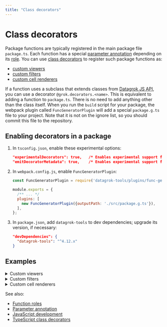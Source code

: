```yaml
---
title: "Class decorators"
---
```


# Class decorators

Package functions are typically registered in the main package file `package.ts`. Each function has a special
[parameter annotation](../../datagrok/concepts/functions/func-params-annotation.md) depending on its [role](../function-roles.md).
You can use [class decorators](https://www.typescriptlang.org/docs/handbook/decorators.html#class-decorators) to register
such package functions as:

* [custom viewers](../how-to/viewers/develop-custom-viewer.md)
* [custom filters](../how-to/viewers/custom-filters.md)
* [custom cell renderers](../how-to/custom-cell-renderers.md)

If a function uses a subclass that extends classes from [Datagrok JS API](https://datagrok.ai/js-api), you can use a
decorator `@grok.decorators.<name>`. This is equivalent to adding a function to `package.ts`. There is no need
to add anything other than the class itself. When you run the `build` script for your package, the webpack plugin called
`FuncGeneratorPlugin` will add a special `package.g.ts` file to your project. Note that it is not on the ignore list, so
you should commit this file to the repository.

## Enabling decorators in a package

1. In `tsconfig.json`, enable these experimental options:

   ```json
   "experimentalDecorators": true,   /* Enables experimental support for ES7 decorators. */
   "emitDecoratorMetadata": true,    /* Enables experimental support for emitting type metadata for decorators. */
   ```

1. In `webpack.config.js`, enable `FuncGeneratorPlugin`:

   ```js
   const FuncGeneratorPlugin = require('datagrok-tools/plugins/func-gen-plugin');

   module.exports = {
     /** ... */
     plugins: [
       new FuncGeneratorPlugin({outputPath: './src/package.g.ts'}),
     ],
   };
   ```

1. In `package.json`, add `datagrok-tools` to dev dependencies; upgrade its version, if necessary:

   ```json
   "devDependencies": {
     "datagrok-tools": "^4.12.x"
   }
   ```

## Examples

<details>
<summary> Custom viewers </summary>
<div>

```ts
@grok.decorators.viewer({
  name: 'Test Viewer',
  description: 'Creates a Test Viewer instance',
  icon: 'images/icon.png',
  toolbox: true,
  viewerPath: 'Tests | Show results',
})
export class TestViewer extends DG.JsViewer {
}
```

</div>
</details>

<details>
<summary> Custom filters </summary>
<div>

```ts
@grok.decorators.filter({
  name: 'Radio Button Filter',
  description: 'Single option filter',
  semType: 'Country',
})
export class RadioButtonFilter extends DG.Filter {
}
```

</div>
</details>

<details>
<summary> Custom cell renderers </summary>
<div>

```ts
@grok.decorators.cellRenderer({
  name: 'Fasta Sequence Cell Renderer',
  description: 'Macromolecule renderer',
  cellType: 'sequence',
  columnTags: 'quality=Macromolecule, units=fasta',
})
export class MacromoleculeSequenceCellRenderer extends DG.GridCellRenderer {
}
```

</div>
</details>

See also:

* [Function roles](../function-roles.md)
* [Parameter annotation](../../datagrok/concepts/functions/func-params-annotation.md)
* [JavaScript development](../develop.md)
* [TypeScript class decorators](https://www.typescriptlang.org/docs/handbook/decorators.html#class-decorators)
